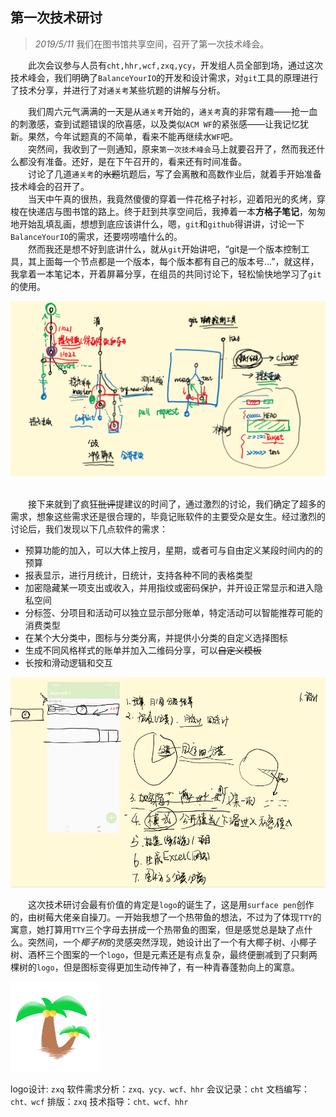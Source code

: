 ## 第一次技术研讨

> *2019/5/11* 我们在图书馆共享空间，召开了第一次技术峰会。

&emsp;&emsp;此次会议参与人员有`cht,hhr,wcf,zxq,ycy`，开发组人员全部到场，通过这次技术峰会，我们明确了`BalanceYourIO`的开发和设计需求，对`git`工具的原理进行了技术分享，并进行了对`通关考`某些坑题的讲解与分析。

&emsp;&emsp;我们周六元气满满的一天是从`通关考`开始的，`通关考`真的非常有趣——抢一血的刺激感，查到试题错误的欣喜感，以及类似`ACM WF`的紧张感——让我记忆犹新。果然，今年试题真的不简单，看来不能再继续水`WF`吧。
<br/>&emsp;&emsp;突然间，我收到了一则通知，原来`第一次技术峰会`马上就要召开了，然而我还什么都没有准备。还好，是在下午召开的，看来还有时间准备。
<br/>&emsp;&emsp;讨论了几道`通关考`的~~水题~~坑题后，写了会离散和高数作业后，就着手开始准备技术峰会的召开了。
<br/>&emsp;&emsp;当天中午真的很热，我竟然傻傻的穿着一件花格子衬衫，迎着阳光的炙烤，穿梭在快递店与图书馆的路上。终于赶到共享空间后，我捧着一本**方格子笔记**，匆匆地开始乱填乱画，想想到底应该讲什么，嗯，`git`和`github`得讲讲，讨论一下`BalanceYourIO`的需求，还要唠唠嗑什么的。
<br/>&emsp;&emsp;然而我还是想不好到底讲什么，就从`git`开始讲吧，“git是一个版本控制工具，其上面每一个节点都是一个版本，每个版本都有自己的版本号...”，就这样，我拿着一本笔记本，开着屏幕分享，在组员的共同讨论下，轻松愉快地学习了`git`的使用。

![学习git的使用](../.img/meeting1_learngit.png)

<br/>&emsp;&emsp;接下来就到了疯狂~~批评~~提建议的时间了，通过激烈的讨论，我们确定了超多的需求，想象这些需求还是很合理的，毕竟记账软件的主要受众是女生。经过激烈的讨论后，我们发现以下几点软件的需求：

- 预算功能的加入，可以大体上按月，星期，或者可与自由定义某段时间内的的预算
- 报表显示，进行月统计，日统计，支持各种不同的表格类型
- 加密隐藏某一项支出或收入，并用指纹或密码保护，并开设正常显示和进入隐私空间
- 分标签、分项目和活动可以独立显示部分账单，特定活动可以智能推荐可能的消费类型
- 在某个大分类中，图标与分类分离，并提供小分类的自定义选择图标
- 生成不同风格样式的账单并加入二维码分享，可以~~自定义模板~~
- 长按和滑动逻辑和交互

![会议记录](../.img/meeting1_byio.png)

&emsp;&emsp;这次技术研讨会最有价值的肯定是`logo`的诞生了，这是用`surface pen`创作的，由树莓大佬亲自操刀。一开始我想了一个热带鱼的想法，不过为了体现`TTY`的寓意，她打算用`TTY`三个字母去拼成一个热带鱼的图案，但是感觉总是缺了点什么。突然间，一个*椰子树*的灵感突然浮现，她设计出了一个有大椰子树、小椰子树、酒杯三个图案的一个`logo`，但是元素还是有点复杂，最终便删减到了只剩两棵树的`logo`，但是图标变得更加生动传神了，有一种青春蓬勃向上的寓意。

<img src="../.img/tty.png" style="width:144px;"/>

logo设计: `zxq` 软件需求分析：`zxq、ycy、wcf、hhr` 会议记录：`cht` 文档编写：`cht、wcf` 排版：`zxq` 技术指导：`cht、wcf、hhr`